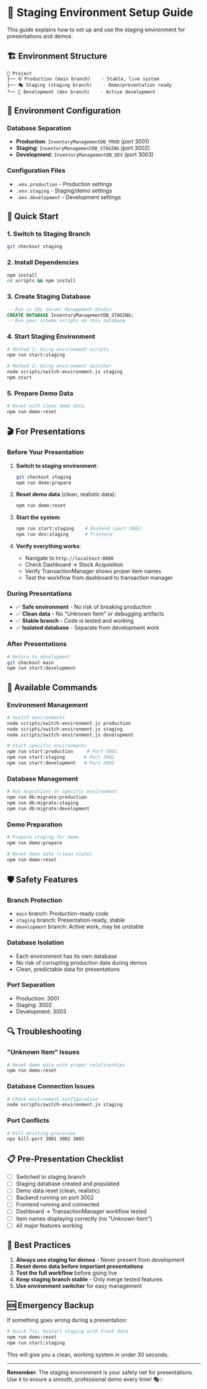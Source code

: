 # 🎯 Staging Environment Setup Guide

This guide explains how to set up and use the staging environment for presentations and demos.

## 🏗️ Environment Structure

```
📁 Project
├── 🌐 Production (main branch)    - Stable, live system
├── 🎭 Staging (staging branch)    - Demo/presentation ready
└── 🔧 Development (dev branch)    - Active development
```

## 📂 Environment Configuration

### Database Separation
- **Production**: `InventoryManagementDB_PROD` (port 3001)
- **Staging**: `InventoryManagementDB_STAGING` (port 3002)  
- **Development**: `InventoryManagementDB_DEV` (port 3003)

### Configuration Files
- `.env.production` - Production settings
- `.env.staging` - Staging/demo settings
- `.env.development` - Development settings

## 🚀 Quick Start

### 1. Switch to Staging Branch
```bash
git checkout staging
```

### 2. Install Dependencies
```bash
npm install
cd scripts && npm install
```

### 3. Create Staging Database
```sql
-- Run in SQL Server Management Studio
CREATE DATABASE InventoryManagementDB_STAGING;
-- Run your schema scripts on this database
```

### 4. Start Staging Environment
```bash
# Method 1: Using environment scripts
npm run start:staging

# Method 2: Using environment switcher
node scripts/switch-environment.js staging
npm start
```

### 5. Prepare Demo Data
```bash
# Reset with clean demo data
npm run demo:reset
```

## 🎬 For Presentations

### Before Your Presentation

1. **Switch to staging environment**:
   ```bash
   git checkout staging
   npm run demo:prepare
   ```

2. **Reset demo data** (clean, realistic data):
   ```bash
   npm run demo:reset
   ```

3. **Start the system**:
   ```bash
   npm run start:staging    # Backend (port 3002)
   npm run dev:staging      # Frontend 
   ```

4. **Verify everything works**:
   - Navigate to `http://localhost:8080`
   - Check Dashboard → Stock Acquisition 
   - Verify TransactionManager shows proper item names
   - Test the workflow from dashboard to transaction manager

### During Presentations

- ✅ **Safe environment** - No risk of breaking production
- ✅ **Clean data** - No "Unknown Item" or debugging artifacts
- ✅ **Stable branch** - Code is tested and working
- ✅ **Isolated database** - Separate from development work

### After Presentations

```bash
# Return to development
git checkout main
npm run start:development
```

## 🔧 Available Commands

### Environment Management
```bash
# Switch environments
node scripts/switch-environment.js production
node scripts/switch-environment.js staging  
node scripts/switch-environment.js development

# Start specific environments
npm run start:production     # Port 3001
npm run start:staging       # Port 3002
npm run start:development   # Port 3003
```

### Database Management
```bash
# Run migrations on specific environment
npm run db:migrate:production
npm run db:migrate:staging
npm run db:migrate:development
```

### Demo Preparation
```bash
# Prepare staging for demo
npm run demo:prepare

# Reset demo data (clean slate)
npm run demo:reset
```

## 🛡️ Safety Features

### Branch Protection
- `main` branch: Production-ready code
- `staging` branch: Presentation-ready, stable
- `development` branch: Active work, may be unstable

### Database Isolation
- Each environment has its own database
- No risk of corrupting production data during demos
- Clean, predictable data for presentations

### Port Separation
- Production: 3001
- Staging: 3002  
- Development: 3003

## 🔍 Troubleshooting

### "Unknown Item" Issues
```bash
# Reset demo data with proper relationships
npm run demo:reset
```

### Database Connection Issues
```bash
# Check environment configuration
node scripts/switch-environment.js staging
```

### Port Conflicts
```bash
# Kill existing processes
npx kill-port 3001 3002 3003
```

## 📋 Pre-Presentation Checklist

- [ ] Switched to staging branch
- [ ] Staging database created and populated
- [ ] Demo data reset (clean, realistic)
- [ ] Backend running on port 3002
- [ ] Frontend running and connected
- [ ] Dashboard → TransactionManager workflow tested
- [ ] Item names displaying correctly (no "Unknown Item")
- [ ] All major features working

## 🎯 Best Practices

1. **Always use staging for demos** - Never present from development
2. **Reset demo data before important presentations**
3. **Test the full workflow** before going live
4. **Keep staging branch stable** - Only merge tested features
5. **Use environment switcher** for easy management

## 🆘 Emergency Backup

If something goes wrong during a presentation:

```bash
# Quick fix: Restart staging with fresh data
npm run demo:reset
npm run start:staging
```

This will give you a clean, working system in under 30 seconds.

---

**Remember**: The staging environment is your safety net for presentations. Use it to ensure a smooth, professional demo every time! 🎭✨
